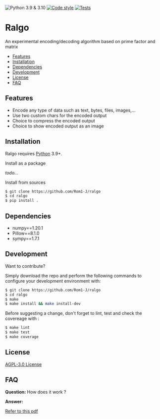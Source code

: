 ![Python 3.9 & 3.10](https://img.shields.io/badge/python-3.9%20%7C%203.10-%23007ec6)
[![Code style](https://img.shields.io/badge/code%20style-black-000000.svg)](https://pypi.org/project/black/)
[![Tests](https://github.com/Rom1-J/ralgo/workflows/tests/badge.svg)](https://github.com/Rom1-J/ralgo/actions?query=workflow%3Atests)

# Ralgo

An experimental encoding/decoding algorithm based on prime factor and matrix

- [Features](#features)
- [Installation](#installation)
- [Dependencies](#dependencies)
- [Development](#development)
- [License](#license)
- [FAQ](#faq)

## Features

- Encode any type of data such as text, bytes, files, images,...
- Use two custom chars for the encoded output
- Choice to compress the encoded output
- Choice to show encoded output as an image

## Installation

Ralgo requires [Python](https://python.org/) 3.9+.

Install as a package

_todo..._

Install from sources

```sh
$ git clone https://github.com/Rom1-J/ralgo
$ cd ralgo
$ pip install .
```

## Dependencies

- numpy==1.20.1
- Pillow==8.1.0
- sympy==1.7.1

## Development

Want to contribute? 

Simply download the repo and perform the following commands to configure your development environment with:

```sh
$ git clone https://github.com/Rom1-J/ralgo
$ cd ralgo
$ make
$ make install && make install-dev
```

Before suggesting a change, don't forget to lint, test and check the covereage with :

```sh
$ make lint
$ make test
$ make coverage
```

## License

[AGPL-3.0 License](https://github.com/Rom1-J/ralgo/blob/master/LICENSE)

## FAQ

**Question:** How does it work ?

**Answer:**

[Refer to this pdf](https://github.com/Rom1-J/ralgo/blob/master/docs/explain.pdf)

##